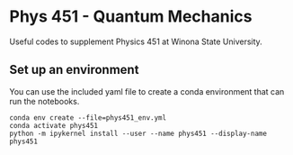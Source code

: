 # Phys 451 - Quantum Mechanics

Useful codes to supplement Physics 451 at Winona State University.

## Set up an environment
You can use the included yaml file to create a conda environment that can run the notebooks.

```
conda env create --file=phys451_env.yml
conda activate phys451
python -m ipykernel install --user --name phys451 --display-name phys451
